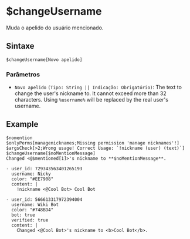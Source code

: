 # $changeUsername
Muda o apelido do usuário mencionado.

## Sintaxe 
```
$changeUsername[Novo apelido]
```

### Parâmetros
- `Novo apelido` `(Tipo: String || Indicação: Obrigatório)`: The text to change the user's nickname to. It cannot exceed more than 32 characters. Using `%username%` will be replaced by the real user's username.

## Example
```
$nomention
$onlyPerms[managenicknames;Missing permission 'manage nicknames'!]
$argsCheck[>2;Wrong usage! Correct Usage: `!nickname (user) (text)`]
$changeUsername[$noMentionMessage]
Changed <@$mentioned[1]>'s nickname to **$noMentionMessage**.
```
``` discord yaml
- user_id: 729343563401265193
  username: Nicky
  color: "#EE7908"
  content: |
    !nickname <@Cool Bot> Cool Bot

- user_id: 566613317972394004
  username: Wiki Bot
  color: "#748BD4"
  bot: true
  verified: true
  content: |
    Changed <@Cool Bot>'s nickname to <b>Cool Bot</b>.
```
